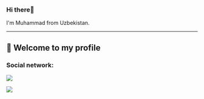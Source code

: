 ### Hi there👋
I'm Muhammad from Uzbekistan.
<hr>
<h2>📢 Welcome to my profile</h2>

<h3>Social network:</h3>
<div>
 <a href="https://www.linkedin.com/in/muhammad-nurmirzayev-829a90270"> <img src="https://img.shields.io/badge/LinkedIn-0077B5?style=for-the-badge&logo=linkedin&logoColor=white"> </a>
 
 <a href="https://github.com/myusuf4/"> <img src="https://img.shields.io/badge/GitHub-100000?style=for-the-badge&logo=github&logoColor=white"> </a>
                      
</div>
    
